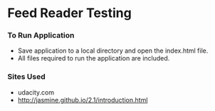 # Feed Reader Testing

### To Run Application
* Save application to a local directory and open the index.html file.
* All files required to run the application are included.

### Sites Used
* udacity.com
* http://jasmine.github.io/2.1/introduction.html